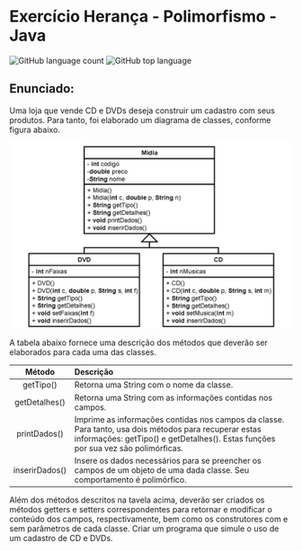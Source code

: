 # Exercício Herança - Polimorfismo - Java
![GitHub language count](https://img.shields.io/github/languages/count/pedronb/Polimorfismo-Heran-a?style=plastic)
![GitHub top language](https://img.shields.io/github/languages/top/pedronb/Polimorfismo-Heran-a?style=plastic)

## Enunciado:

Uma loja que vende CD e DVDs deseja construir um cadastro com seus produtos. Para tanto, foi elaborado um diagrama
de classes, conforme figura abaixo.

![](https://github.com/pedronb/Polimorfismo-Heran-a/blob/master/imagem/diagrama_heranca.png)

A tabela abaixo fornece uma descrição dos métodos que deverão ser elaborados para cada uma das classes.

 **Método**    |  **Descrição**
 :--------:| :---------------
 getTipo()     | Retorna uma String com o nome da classe.
 getDetalhes() | Retorna uma String com as informações contidas nos campos.
 printDados()  | Imprime as informações contidas nos campos da classe. Para tanto, usa dois métodos para recuperar estas informações: getTipo() e getDetalhes(). Estas funções por sua vez são polimórficas.
 inserirDados() | Insere os dados necessários para se preencher os campos de um objeto de uma dada classe. Seu comportamento é polimórfico.

 Além dos métodos descritos na tavela acima, deverão ser criados os métodos getters e setters correspondentes para retornar e modificar o conteúdo dos campos, respectivamente, bem como os construtores com e sem parâmetros de cada classe. Criar um programa que simule o uso de um cadastro de CD e DVDs.
